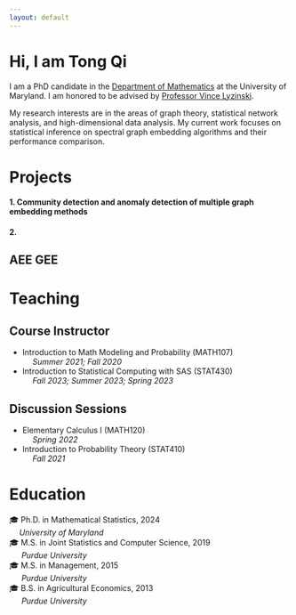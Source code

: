 ```yaml
---
layout: default
---
```

# Hi, I am Tong Qi

I am a PhD candidate in the [Department of Mathematics](https://stat.umd.edu/) at the University of Maryland. I am honored to be advised by [Professor Vince Lyzinski](https://www.math.umd.edu/~vlyzinsk/). 

My research interests are in the areas of graph theory, statistical network analysis, and high-dimensional data analysis. My current work focuses on statistical inference on spectral graph embedding algorithms and their performance comparison.



# Projects
#### 1. Community detection and anomaly detection of multiple graph embedding methods

#### 2. 

## AEE GEE




# Teaching
## Course Instructor 
- Introduction to Math Modeling and Probability (MATH107)  
   &emsp; _Summer 2021; Fall 2020_
- Introduction to Statistical Computing with SAS (STAT430)  
  &emsp; _Fall 2023; Summer 2023; Spring 2023_ 
  
## Discussion Sessions
- Elementary Calculus I (MATH120)    
  &emsp; _Spring 2022_
- Introduction to Probability Theory (STAT410)     
  &emsp; _Fall 2021_
  
  
  
  
 
# Education
🎓 Ph.D. in Mathematical Statistics, 2024  
      &emsp; _University of Maryland_   
🎓 M.S. in Joint Statistics and Computer Science, 2019  
   	 &emsp; _Purdue University_  
🎓 M.S. in Management, 2015   
   	 &emsp; _Purdue University_    
🎓 B.S. in Agricultural Economics, 2013  
   	 &emsp; _Purdue University_  
 



<!--
Text can be **bold**, _italic_, or ~~strikethrough~~.

There should be whitespace between paragraphs. We recommend including a README, or a file with information about your project.

## Header 2

> This is a blockquote following a header.
>
> When something is important enough, you do it even if the odds are not in your favor.


###### Header 6

| head1        | head two          | three |
|:-------------|:------------------|:------|
| ok           | good swedish fish | nice  |
| out of stock | good and plenty   | nice  |
| ok           | good `oreos`      | hmm   |
| ok           | good `zoute` drop | yumm  |

### Small image

![Octocat](https://github.githubassets.com/images/icons/emoji/octocat.png)

### Large image

![Branching](https://guides.github.com/activities/hello-world/branching.png)


### Definition lists can be used with HTML syntax.

<dl>
<dt>Name</dt>
<dd>Godzilla</dd>
<dt>Born</dt>
<dd>1952</dd>
<dt>Birthplace</dt>
<dd>Japan</dd>
<dt>Color</dt>
<dd>Green</dd>
</dl>-->
